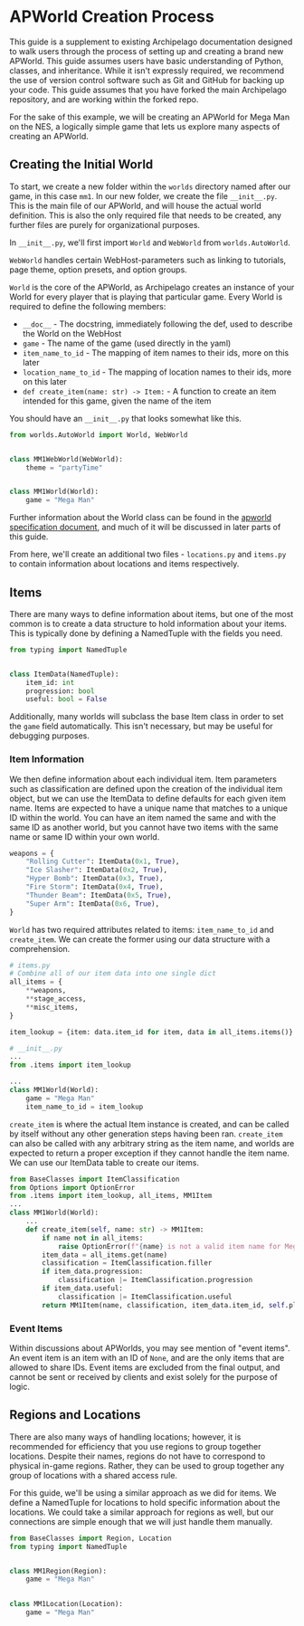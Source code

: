 # APWorld Creation Process

This guide is a supplement to existing Archipelago documentation designed to walk users
through the process of setting up and creating a brand new APWorld. This guide assumes users
have basic understanding of Python, classes, and inheritance. While it isn't expressly required, we recommend the use of
version control software such as Git and GitHub for backing up your code. This guide assumes that you have forked the
main Archipelago repository, and are working within the forked repo.

For the sake of this example, we will be creating an APWorld for Mega Man on the NES, a logically simple game
that lets us explore many aspects of creating an APWorld.

## Creating the Initial World

To start, we create a new folder within the `worlds` directory named after our game, in this case `mm1`. In our new 
folder, we create the file `__init__.py`. This is the main file of our APWorld, and will house the actual world definition.
This is also the only required file that needs to be created, any further files are purely for organizational purposes.

In `__init__.py`, we'll first import `World` and `WebWorld` from `worlds.AutoWorld`. 

`WebWorld` handles certain WebHost-parameters such as linking to tutorials, page theme, option presets, and option groups.

`World` is the core of the APWorld, as Archipelago creates an instance of your World for every player that is playing that
particular game. Every World is required to define the following members:
* `__doc__` - The docstring, immediately following the def, used to describe the World on the WebHost
* `game` - The name of the game (used directly in the yaml)
* `item_name_to_id` - The mapping of item names to their ids, more on this later
* `location_name_to_id` - The mapping of location names to their ids, more on this later
* `def create_item(name: str) -> Item:` - A function to create an item intended for this game, given the name of the item

You should have an `__init__.py` that looks somewhat like this. 
```python
from worlds.AutoWorld import World, WebWorld


class MM1WebWorld(WebWorld):
    theme = "partyTime"


class MM1World(World):
    game = "Mega Man"
```

Further information about the World class can be found in the [apworld specification document](../docs/apworld%20specification.md),
and much of it will be discussed in later parts of this guide.

From here, we'll create an additional two files - `locations.py` and `items.py` to contain information about locations 
and items respectively.

## Items

There are many ways to define information about items, but one of the most common is to create a data structure to hold
information about your items. This is typically done by defining a NamedTuple with the fields you need.

```python
from typing import NamedTuple


class ItemData(NamedTuple):
    item_id: int
    progression: bool
    useful: bool = False
```

Additionally, many worlds will subclass the base Item class in order to set the `game` field automatically. This isn't necessary,
but may be useful for debugging purposes.

### Item Information

We then define information about each individual item. Item parameters such as classification are defined upon the creation of the
individual item object, but we can use the ItemData to define defaults for each given item name. Items are expected to have a unique
name that matches to a unique ID within the world. You can have an item named the same and with the same ID as another world,
but you cannot have two items with the same name or same ID within your own world.

```python
weapons = {
    "Rolling Cutter": ItemData(0x1, True),
    "Ice Slasher": ItemData(0x2, True),
    "Hyper Bomb": ItemData(0x3, True),
    "Fire Storm": ItemData(0x4, True),
    "Thunder Beam": ItemData(0x5, True),
    "Super Arm": ItemData(0x6, True),
}
```

`World` has two required attributes related to items: `item_name_to_id` and `create_item`. We can create the former using
our data structure with a comprehension.
```python
# items.py
# Combine all of our item data into one single dict
all_items = {
    **weapons,
    **stage_access,
    **misc_items,
}

item_lookup = {item: data.item_id for item, data in all_items.items()}

# __init__.py
...
from .items import item_lookup

...
class MM1World(World):
    game = "Mega Man"
    item_name_to_id = item_lookup
```

`create_item` is where the actual Item instance is created, and can be called by itself without any other generation steps 
having been ran. `create_item` can also be called with any arbitrary string as the item name, and worlds are expected to return
a proper exception if they cannot handle the item name. We can use our ItemData table to create our items.

```python
from BaseClasses import ItemClassification
from Options import OptionError
from .items import item_lookup, all_items, MM1Item
...
class MM1World(World):
    ...
    def create_item(self, name: str) -> MM1Item:
        if name not in all_items:
            raise OptionError(f"{name} is not a valid item name for Mega Man.")
        item_data = all_items.get(name)
        classification = ItemClassification.filler
        if item_data.progression:
            classification |= ItemClassification.progression
        if item_data.useful:
            classification |= ItemClassification.useful
        return MM1Item(name, classification, item_data.item_id, self.player)
```

### Event Items

Within discussions about APWorlds, you may see mention of "event items". An event item is an item with an ID of `None`,
and are the only items that are allowed to share IDs. Event items are excluded from the final output, and cannot be sent
or received by clients and exist solely for the purpose of logic. 

## Regions and Locations

There are also many ways of handling locations; however, it is recommended for efficiency that you use regions to group 
together locations. Despite their names, regions do not have to correspond to physical in-game regions. Rather, they can
be used to group together any group of locations with a shared access rule.

For this guide, we'll be using a similar approach as we did for items. We define a NamedTuple for locations to hold specific
information about the locations. We could take a similar approach for regions as well, but our connections are simple enough
that we will just handle them manually.

```python
from BaseClasses import Region, Location
from typing import NamedTuple


class MM1Region(Region):
    game = "Mega Man"

    
class MM1Location(Location):
    game = "Mega Man"
```

